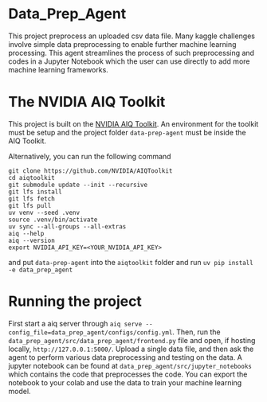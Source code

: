 # Data_Prep_Agent
This project preprocess an uploaded csv data file. Many kaggle challenges involve simple data preprocessing to enable further machine learning processing. This agent streamlines the process of such preprocessing and codes in a Jupyter Notebook which the user can use directly to add more machine learning frameworks.

# The NVIDIA AIQ Toolkit
This project is built on the [NVIDIA AIQ Toolkit](https://github.com/NVIDIA/AIQToolkit). An environment for the toolkit must be setup and the project folder `data-prep-agent` must be inside the AIQ Toolkit.

Alternatively, you can run the following command
```
git clone https://github.com/NVIDIA/AIQToolkit
cd aiqtoolkit
git submodule update --init --recursive
git lfs install
git lfs fetch
git lfs pull
uv venv --seed .venv
source .venv/bin/activate
uv sync --all-groups --all-extras
aiq --help
aiq --version
export NVIDIA_API_KEY=<YOUR_NVIDIA_API_KEY>
```
and put `data-prep-agent` into the `aiqtoolkit` folder and run `uv pip install -e data_prep_agent`

# Running the project
First start a aiq server through `aiq serve --config_file=data_prep_agent/configs/config.yml`. Then, run the `data_prep_agent/src/data_prep_agent/frontend.py` file and open, if hosting locally, `http://127.0.0.1:5000/`. Upload a single data file, and then ask the agent to perform various data preprocessing and testing on the data. A jupyter notebook can be found at `data_prep_agent/src/jupyter_notebooks` which contains the code that preprocesses the code. You can export the notebook to your colab and use the data to train your machine learning model.